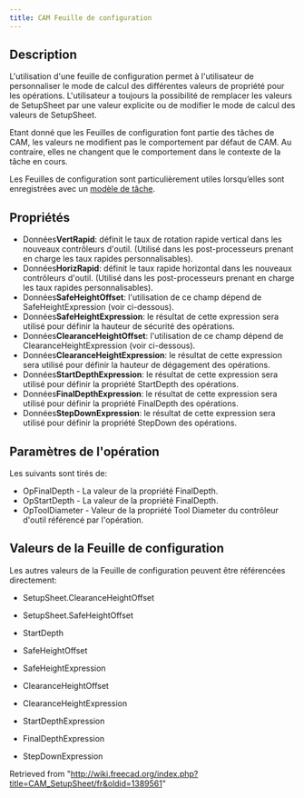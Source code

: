 ```yaml
---
title: CAM Feuille de configuration
---
```

## Description

L'utilisation d'une feuille de configuration permet à l'utilisateur de personnaliser le mode de calcul des différentes valeurs de propriété pour les opérations. L'utilisateur a toujours la possibilité de remplacer les valeurs de SetupSheet par une valeur explicite ou de modifier le mode de calcul des valeurs de SetupSheet.

Etant donné que les Feuilles de configuration font partie des tâches de CAM, les valeurs ne modifient pas le comportement par défaut de CAM. Au contraire, elles ne changent que le comportement dans le contexte de la tâche en cours.

Les Feuilles de configuration sont particulièrement utiles lorsqu’elles sont enregistrées avec un [modèle de tâche](/CAM_ExportTemplate/fr "CAM ExportTemplate/fr").

## Propriétés

* Données**VertRapid**: définit le taux de rotation rapide vertical dans les nouveaux contrôleurs d'outil. (Utilisé dans les post-processeurs prenant en charge les taux rapides personnalisables).
* Données**HorizRapid**: définit le taux rapide horizontal dans les nouveaux contrôleurs d'outil. (Utilisé dans les post-processeurs prenant en charge les taux rapides personnalisables).
* Données**SafeHeightOffset**: l'utilisation de ce champ dépend de SafeHeightExpression (voir ci-dessous).
* Données**SafeHeightExpression**: le résultat de cette expression sera utilisé pour définir la hauteur de sécurité des opérations.
* Données**ClearanceHeightOffset**: l'utilisation de ce champ dépend de ClearanceHeightExpression (voir ci-dessous).
* Données**ClearanceHeightExpression**: le résultat de cette expression sera utilisé pour définir la hauteur de dégagement des opérations.
* Données**StartDepthExpression**: le résultat de cette expression sera utilisé pour définir la propriété StartDepth des opérations.
* Données**FinalDepthExpression**: le résultat de cette expression sera utilisé pour définir la propriété FinalDepth des opérations.
* Données**StepDownExpression**: le résultat de cette expression sera utilisé pour définir la propriété StepDown des opérations.

## Paramètres de l'opération

Les suivants sont tirés de:

* OpFinalDepth - La valeur de la propriété FinalDepth.
* OpStartDepth - La valeur de la propriété FinalDepth.
* OpToolDiameter - Valeur de la propriété Tool Diameter du contrôleur d'outil référencé par l'opération.

## Valeurs de la Feuille de configuration

Les autres valeurs de la Feuille de configuration peuvent être référencées directement:

* SetupSheet.ClearanceHeightOffset
* SetupSheet.SafeHeightOffset

* StartDepth
* SafeHeightOffset
* SafeHeightExpression
* ClearanceHeightOffset
* ClearanceHeightExpression
* StartDepthExpression
* FinalDepthExpression
* StepDownExpression

Retrieved from "<http://wiki.freecad.org/index.php?title=CAM_SetupSheet/fr&oldid=1389561>"